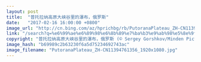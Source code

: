 ```yaml
---
layout: post
title:  "普托拉纳高原大峡谷里的瀑布，俄罗斯"
date:   "2017-02-16 16:00:00 +0800"
image_url: "http://cn.bing.com/az/hprichbg/rb/PutoranaPlateau_ZH-CN11394761356_1920x1080.jpg"
link: "/search?q=%e6%99%ae%e6%89%98%e6%8b%89%e7%ba%b3%e9%ab%98%e5%8e%9f&form=hpcapt&mkt=zh-cn"
copyright: "普托拉纳高原大峡谷里的瀑布，俄罗斯 (© Sergey Gorshkov/Minden Pictures)"
image_hash: "b69989c2b63230f6a5d75234692743ac"
image_filename: "PutoranaPlateau_ZH-CN11394761356_1920x1080.jpg"
---
```

